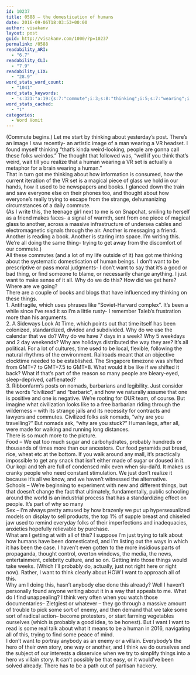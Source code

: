 ```yaml
---
id: 10237
title: 0588 – the domestication of humans
date: 2016-09-06T18:03:53+00:00
author: visakanv
layout: post
guid: http://visakanv.com/1000/?p=10237
permalink: /0588
readability_ARI:
  - "6.7"
readability_CLI:
  - "7.9"
readability_LIX:
  - "28.9"
word_stats_word_count:
  - "1041"
word_stats_keywords:
  - 's:321:"a:19:{s:7:"commute";i:3;s:8:"thinking";i:5;s:7:"wearing";i:3;s:6:"people";i:4;s:5:"folks";i:3;s:7:"thought";i:3;s:5:"think";i:4;s:5:"human";i:5;s:4:"used";i:3;s:6:"trying";i:4;s:4:"want";i:8;s:4:"find";i:3;s:4:"just";i:5;s:6:"things";i:4;s:4:"like";i:3;s:4:"time";i:3;s:6:"nomads";i:3;s:8:"probably";i:3;s:5:"haven";i:3;}";'
word_stats_cached:
  - "1"
categories:
  - Word Vomit
---
```

<div>
  (Commute begins.) Let me start by thinking about yesterday’s post. There’s an image I saw recently- an artistic image of a man wearing a VR headset. I found myself thinking &#8220;that&#8217;s kinda weird-looking, people are gonna call these folks weirdos.&#8221; The thought that followed was, &#8220;well if you think that&#8217;s weird, wait till you realize that a human wearing a VR set is actually a metaphor for a brain wearing a human.&#8221;
</div>

<div>
</div>

<div>
  That in turn got me thinking about how information is consumed, how the current iteration of the VR set is a magical piece of glass we hold in our hands, how it used to be newspapers and books. I glanced down the train and saw everyone else on their phones too, and thought about how everyone&#8217;s really trying to escape from the strange, dehumanizing circumstances of a daily commute.
</div>

<div>
</div>

<div>
  (As I write this, the teenage girl next to me is on Snapchat, smiling to herself as a friend makes faces- a signal of warmth, sent from one piece of magical glass to another, across a massive infrastructure of undersea cables and electromagnetic signals through the air. Another is messaging a friend. Another is reading a book. Another is staring into space. I&#8217;m writing this. We&#8217;re all doing the same thing- trying to get away from the discomfort of our commute.)
</div>

<div>
</div>

<div>
  All these commutes (and a lot of my life outside of it) has got me thinking about the systematic domestication of human beings. I don&#8217;t want to be prescriptive or pass moral judgments- I don&#8217;t want to say that it&#8217;s a good or bad thing, or find someone to blame, or necessarily change anything. I just want to make sense of it all. Why do we do this? How did we get here? Where are we going?
</div>

<div>
</div>

<div>
  There are a couple of books and blogs that have influenced my thinking on these things.
</div>

<div>
</div>

<div>
  1. Antifragile, which uses phrases like &#8220;Soviet-Harvard complex&#8221;. It&#8217;s been a while since I&#8217;ve read it so I&#8217;m a little rusty- I remember Taleb&#8217;s frustration more than his arguments.
</div>

<div>
</div>

<div>
  2. A Sideways Look At Time, which points out that time itself has been colonized, standardized, divided and subdivided. Why do we use the calendar that we do? Why do we have 7 days in a week? Why 5 weekdays and 2 day weekends? Why are holidays distributed the way they are? It&#8217;s all political. For a lot of cultures, time used to be local, flexible, following the natural rhythms of the environment. Railroads meant that an objective clocktime needed to be established. The Singapore timezone was shifted from GMT+7 to GMT+7.5 to GMT+8. What would it be like if we shifted it back? What if that&#8217;s part of the reason so many people are bleary-eyed, sleep-deprived, caffienated?
</div>

<div>
</div>

<div>
  3. Ribbonfarm&#8217;s posts on nomads, barbarians and legibility. Just consider the words “civilized” and “barbaric”, and how we naturally assume that one is positive and one is negative. We’re rooting for OUR team, of course. But imagine what civilization looks like to a free barbarian riding through the wilderness – with its strange jails and its necessity for contracts and lawyers and commutes. Civilized folks ask nomads, “why are you travelling?” But nomads ask, “why are you stuck?” Human legs, after all, were made for walking and running long distances.
</div>

<div>
</div>

<div>
  There is so much more to the picture.
</div>

<div>
</div>

<div>
  Food – We eat too much sugar and carbohydrates, probably hundreds or thousands of times more than our ancestors. Our food pyramids put bread, rice, wheat etc at the bottom. If you walk around any mall, it&#8217;s practically impossible to get any snack that isn&#8217;t either made of sugar or doused in it. Our kopi and teh are full of condensed milk even when siu-dai’d. It makes us cranky people who need constant stimulation. We just don’t realize it because it’s all we know, and we haven’t witnessed the alternative.
</div>

<div>
</div>

<div>
  Schools – We&#8217;re beginning to experiment with new and different things, but that doesn&#8217;t change the fact that ultimately, fundamentally, public schooling around the world is an industrial process that has a standardizing effect on people. It’s part of why so many
</div>

<div>
</div>

<div>
  Sex – I’m always pretty amused by how brazenly we put up hypersexualized models on display to sell products, the top 1% of supple breast and chiseled jaw used to remind everyday folks of their imperfections and inadequacies, anxieties hopefully relievable by purchase.
</div>

<div>
</div>

<div>
  What am I getting at with all of this? I suppose I’m just trying to talk about how humans have been domesticated, and I’m listing out the ways in which it has been the case. I haven’t even gotten to the more insidious parts of propaganda, thought control, overton windows, the media, the news, entertainment, celebrity culture, and so on. Getting into those things would take weeks. (Which I’ll probably do, actually, just not right here or right now). Rather, I want to think clearly about HOW I want to approach all of this.
</div>

<div>
</div>

<div>
  Why am I doing this, hasn’t anybody else done this already? Well I haven’t personally found anyone writing about it in a way that appeals to me. What do I find unappealing? I think very often when you watch those documentaries– Zietgiest or whatever – they go through a massive amount of trouble to pick some sort of enemy, and then demand that we take some sort of radical action– become protesters, or start farming vegetables ourselves (which is probably a good idea, to be honest). But I want I want to read is some real talk about what it means to be a human in 2016, navigating all of this, trying to find some peace of mind.
</div>

<div>
</div>

<div>
  I don’t want to portray anybody as an enemy or a villain. Everybody’s the hero of their own story, one way or another, and I think we do ourselves and the subject of our interests a disservice when we try to simplify things into a hero vs villain story. It can’t possibly be that easy, or it would’ve been solved already. There has to be a path out of partisan hackery.
</div>

<div>
</div>

<div>
</div>